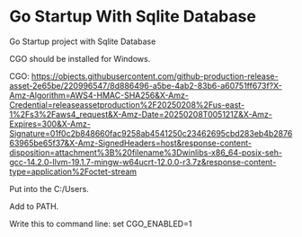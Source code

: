 # Go Startup With Sqlite Database
 Go Startup project with Sqlite Database

CGO should be installed for Windows.

CGO: https://objects.githubusercontent.com/github-production-release-asset-2e65be/220996547/8d886496-a5be-4ab2-83b6-a60751ff673f?X-Amz-Algorithm=AWS4-HMAC-SHA256&X-Amz-Credential=releaseassetproduction%2F20250208%2Fus-east-1%2Fs3%2Faws4_request&X-Amz-Date=20250208T005121Z&X-Amz-Expires=300&X-Amz-Signature=01f0c2b848660fac9258ab4541250c23462695cbd283eb4b287663965be65f37&X-Amz-SignedHeaders=host&response-content-disposition=attachment%3B%20filename%3Dwinlibs-x86_64-posix-seh-gcc-14.2.0-llvm-19.1.7-mingw-w64ucrt-12.0.0-r3.7z&response-content-type=application%2Foctet-stream

Put into the C:/Users.

Add to PATH.

Write this to command line: set CGO_ENABLED=1
